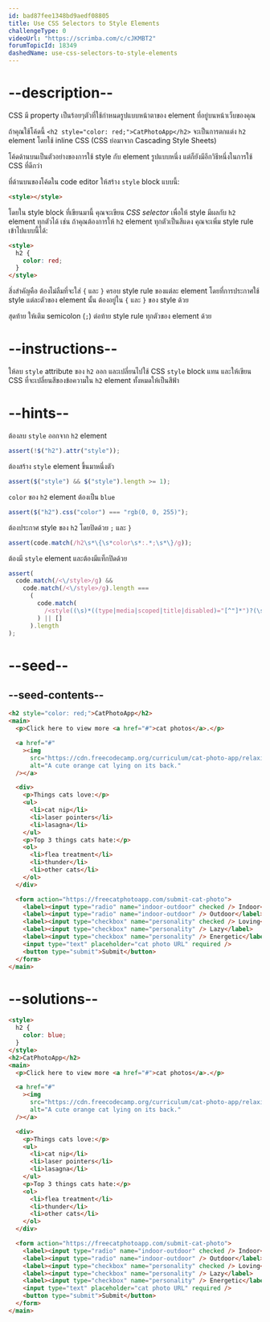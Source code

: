 ```yaml
---
id: bad87fee1348bd9aedf08805
title: Use CSS Selectors to Style Elements
challengeType: 0
videoUrl: "https://scrimba.com/c/cJKMBT2"
forumTopicId: 18349
dashedName: use-css-selectors-to-style-elements
---
```


# --description--

CSS มี property เป็นร้อยๆตัวที่ใช้กำหนดรูปแบบหน้าตาของ element ที่อยู่บนหน้าเว็บของคุณ

ถ้าคุณใช้โค้ดนี้ `<h2 style="color: red;">CatPhotoApp</h2>`
จะเป็นการตกแต่ง `h2` element โดยใช้ inline CSS (CSS ย่อมาจาก Cascading Style Sheets)

โค้ดด้านบนเป็นตัวอย่างของการใช้ style กับ element รูปแบบหนึ่ง แต่ก็ยังมีอีกวิธีหนึ่งในการใช้ CSS ที่ดีกว่า

ที่ด้านบนของโค้ดใน code editor ให้สร้าง `style` block แบบนี้:

```html
<style></style>
```

โดยใน style block ที่เขียนมานี้ คุณจะเขียน <dfn>CSS selector</dfn> เพื่อให้ style มีผลกับ `h2` element ทุกตัวได้
เช่น ถ้าคุณต้องการให้ `h2` element ทุกตัวเป็นสีแดง คุณจะเพิ่ม style rule เข้าไปแบบนี้ได้:

```html
<style>
  h2 {
    color: red;
  }
</style>
```

สิ่งสำคัญคือ ต้องไม่ลืมที่จะใส่ `{` และ `}` ครอบ style rule ของแต่ละ element
โดยที่การประกาศใช้ style แต่ละตัวของ element นั้น ต้องอยู่ใน `{` และ `}` ของ style ด้วย

สุดท้าย ให้เติม semicolon (`;`) ต่อท้าย style rule ทุกตัวของ element ด้วย

# --instructions--

ให้ลบ `style` attribute ของ `h2` ออก และเปลี่ยนไปใช้ CSS `style` block แทน
และให้เขียน CSS ที่จะเปลี่ยนสีของข้อความใน `h2` element ทั้งหมดให้เป็นสีฟ้า

# --hints--

ต้องลบ `style` ออกจาก `h2` element

```js
assert(!$("h2").attr("style"));
```

ต้องสร้าง `style` element ขึ้นมาหนึ่งตัว

```js
assert($("style") && $("style").length >= 1);
```

`color` ของ `h2` element ต้องเป็น `blue`

```js
assert($("h2").css("color") === "rgb(0, 0, 255)");
```

ต้องประกาศ style ของ `h2` โดยปิดด้วย `;` และ `}`

```js
assert(code.match(/h2\s*\{\s*color\s*:.*;\s*\}/g));
```

ต้องมี `style` element และต้องมีแท็กปิดด้วย

```js
assert(
  code.match(/<\/style>/g) &&
    code.match(/<\/style>/g).length ===
      (
        code.match(
          /<style((\s)*((type|media|scoped|title|disabled)="[^"]*")?(\s)*)*>/g
        ) || []
      ).length
);
```

# --seed--

## --seed-contents--

```html
<h2 style="color: red;">CatPhotoApp</h2>
<main>
  <p>Click here to view more <a href="#">cat photos</a>.</p>

  <a href="#"
    ><img
      src="https://cdn.freecodecamp.org/curriculum/cat-photo-app/relaxing-cat.jpg"
      alt="A cute orange cat lying on its back."
  /></a>

  <div>
    <p>Things cats love:</p>
    <ul>
      <li>cat nip</li>
      <li>laser pointers</li>
      <li>lasagna</li>
    </ul>
    <p>Top 3 things cats hate:</p>
    <ol>
      <li>flea treatment</li>
      <li>thunder</li>
      <li>other cats</li>
    </ol>
  </div>

  <form action="https://freecatphotoapp.com/submit-cat-photo">
    <label><input type="radio" name="indoor-outdoor" checked /> Indoor</label>
    <label><input type="radio" name="indoor-outdoor" /> Outdoor</label><br />
    <label><input type="checkbox" name="personality" checked /> Loving</label>
    <label><input type="checkbox" name="personality" /> Lazy</label>
    <label><input type="checkbox" name="personality" /> Energetic</label><br />
    <input type="text" placeholder="cat photo URL" required />
    <button type="submit">Submit</button>
  </form>
</main>
```

# --solutions--

```html
<style>
  h2 {
    color: blue;
  }
</style>
<h2>CatPhotoApp</h2>
<main>
  <p>Click here to view more <a href="#">cat photos</a>.</p>

  <a href="#"
    ><img
      src="https://cdn.freecodecamp.org/curriculum/cat-photo-app/relaxing-cat.jpg"
      alt="A cute orange cat lying on its back."
  /></a>

  <div>
    <p>Things cats love:</p>
    <ul>
      <li>cat nip</li>
      <li>laser pointers</li>
      <li>lasagna</li>
    </ul>
    <p>Top 3 things cats hate:</p>
    <ol>
      <li>flea treatment</li>
      <li>thunder</li>
      <li>other cats</li>
    </ol>
  </div>

  <form action="https://freecatphotoapp.com/submit-cat-photo">
    <label><input type="radio" name="indoor-outdoor" checked /> Indoor</label>
    <label><input type="radio" name="indoor-outdoor" /> Outdoor</label><br />
    <label><input type="checkbox" name="personality" checked /> Loving</label>
    <label><input type="checkbox" name="personality" /> Lazy</label>
    <label><input type="checkbox" name="personality" /> Energetic</label><br />
    <input type="text" placeholder="cat photo URL" required />
    <button type="submit">Submit</button>
  </form>
</main>
```
